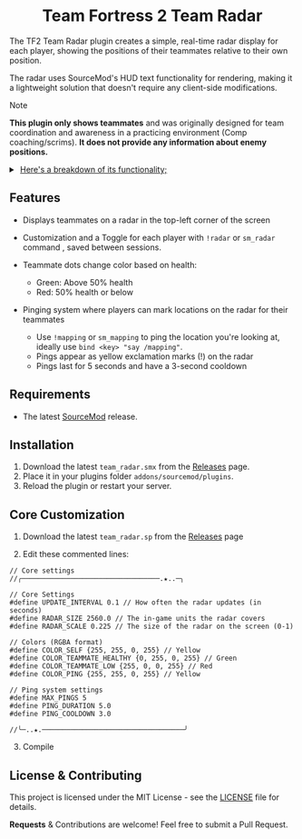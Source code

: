 <h1 align="center">Team Fortress 2 Team Radar</h1>

The TF2 Team Radar plugin creates a simple, real-time radar display for each player, showing the positions of their teammates relative to their own position. 

The radar uses SourceMod's HUD text functionality for rendering, making it a lightweight solution that doesn't require any client-side modifications.

>[!NOTE]
> **This plugin only shows teammates** and was originally designed for team coordination and awareness in a practicing environment (Comp coaching/scrims). **It does not provide any information about enemy positions.**

<details>
<summary>‎ <ins>Here's a breakdown of its functionality;</ins> </summary>

1. **Initialization**: When a player connects, the radar is automatically enabled for them.

2. **Regular Updates**: The plugin updates the radar display at regular intervals (default: every 0.1 seconds).

3. **Player Position Calculation**: For each update, the plugin:
   - Gets the position and angle of the player
   - Calculates the relative positions/health of all teammates

4. **Radar Display**: The plugin then:
   - Creates a radar background in the top-left corner of the screen
   - Represents the player as a yellow up-facing arrow (▲) in the center of the radar
   - Shows teammates as dots on this radar
   - Teammate dots are green when above 50% health, and red when at or below 50% health

5. **Rotation**: The radar rotates based on the player's view angle, ensuring that "up" on the radar always corresponds to the direction the player is facing.

6. **Range Limitation**: Only teammates within a certain range are displayed on the radar. (Customizable, default is 2560 game units)

</details>

## Features

- Displays teammates on a radar in the top-left corner of the screen
- Customization and a Toggle for each player with `!radar` or `sm_radar` command , saved between sessions.
- Teammate dots change color based on health:

  - Green: Above 50% health
  - Red: 50% health or below
  
- Pinging system where players can mark locations on the radar for their teammates

  - Use `!mapping` or `sm_mapping` to ping the location you're looking at, ideally use `bind <key> "say /mapping"`.
  - Pings appear as yellow exclamation marks (!) on the radar
  - Pings last for 5 seconds and have a 3-second cooldown


## Requirements

- The latest [SourceMod](https://www.sourcemod.net/downloads.php) release.

## Installation

1. Download the latest `team_radar.smx` from the [Releases](https://github.com/vexx-sm/tf2-team-radar/releases) page.
2. Place it in your plugins folder `addons/sourcemod/plugins`.
3. Reload the plugin or restart your server.

## Core Customization

1. Download the latest `team_radar.sp` from the [Releases](https://github.com/vexx-sm/tf2-team-radar/releases) page

2. Edit these commented lines:

```
// Core settings
//╭──────────────────────────────────.★..─╮

// Core Settings
#define UPDATE_INTERVAL 0.1 // How often the radar updates (in seconds)
#define RADAR_SIZE 2560.0 // The in-game units the radar covers
#define RADAR_SCALE 0.225 // The size of the radar on the screen (0-1)

// Colors (RGBA format)
#define COLOR_SELF {255, 255, 0, 255} // Yellow
#define COLOR_TEAMMATE_HEALTHY {0, 255, 0, 255} // Green
#define COLOR_TEAMMATE_LOW {255, 0, 0, 255} // Red
#define COLOR_PING {255, 255, 0, 255} // Yellow

// Ping system settings
#define MAX_PINGS 5			
#define PING_DURATION 5.0
#define PING_COOLDOWN 3.0

//╰─..★.───────────────────────────────────╯
```


3. Compile


## License & Contributing

This project is licensed under the MIT License - see the [LICENSE](LICENSE) file for details.

**Requests** & Contributions are welcome! Feel free to submit a Pull Request.
